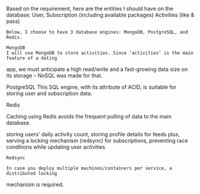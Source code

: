 Based on the requirement, here are the entities I should have on the database:
User,
Subscription (including available packages)
Activities (like & pass)

	Below, I choose to have 3 database engines: MongoDB, PostgreSQL, and Redis.
	
	MongoDB
	I will use MongoDB to store activities. Since ‘activities’ is the main feature of a dating
app, we must anticipate a high read/write and a fast-growing data size on its storage
– NoSQL was made for that.
	
PostgreSQL
This SQL engine, with its attribute of ACID, is suitable for storing user and subscription data.


Redis

Caching using Redis avoids the frequent pulling of data to the main database.

storing users' daily activity count,
storing profile details for feeds
plus, serving a locking mechanism (redsync) for subscriptions, preventing race conditions while updating user activities
	
	Redsync

	In case you deploy multiple machines/containers per service, a distributed locking
mechanism is required.
